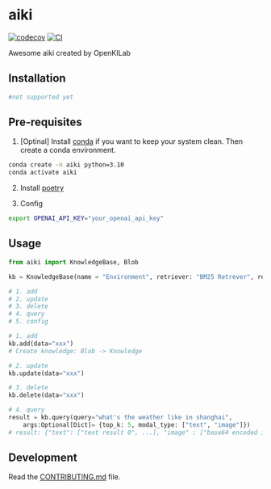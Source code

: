 # aiki

[![codecov](https://codecov.io/gh/OpenKILab/AIKI/branch/main/graph/badge.svg?token=AIKI_token_here)](https://codecov.io/gh/OpenKILab/AIKI)
[![CI](https://github.com/OpenKILab/AIKI/actions/workflows/main.yml/badge.svg)](https://github.com/OpenKILab/AIKI/actions/workflows/main.yml)



Awesome aiki created by OpenKILab

## Installation
```py
#not supported yet
```

## Pre-requisites

1. [Optinal] Install [conda](https://docs.conda.io/en/latest/miniconda.html) if you want to keep your system clean. 
Then create a conda environment.

```bash
conda create -n aiki python=3.10
conda activate aiki
```
2. Install [poetry](https://python-poetry.org/docs/#installation)

3. Config
```bash
export OPENAI_API_KEY="your_openai_api_key"
```


## Usage

```py
from aiki import KnowledgeBase, Blob

kb = KnowledgeBase(name = "Environment", retriever: "BM25 Retrever", reranker="Cross-Encoder", judger="SKR Judger", refiner="Selective-Context Refiner", delete_algo: Callable= similarity_func)

# 1. add
# 2. update
# 3. delete
# 4. query
# 5. config

# 1. add
kb.add(data="xxx")
# Create knowledge: Blob -> Knowledge

# 2. update
kb.update(data="xxx")

# 3. delete
kb.delete(data="xxx")

# 4. query
result = kb.query(query="what's the weather like in shanghai", 
    args:Optional[Dict]= {top_k: 5, modal_type: ["text", "image"]})
# result: {"text": ["text result 0", ...], "image" : ["base64 encoded img 0", ...]}

```

## Development

Read the [CONTRIBUTING.md](CONTRIBUTING.md) file.
